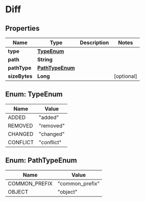 

# Diff


## Properties

Name | Type | Description | Notes
------------ | ------------- | ------------- | -------------
**type** | [**TypeEnum**](#TypeEnum) |  | 
**path** | **String** |  | 
**pathType** | [**PathTypeEnum**](#PathTypeEnum) |  | 
**sizeBytes** | **Long** |  |  [optional]



## Enum: TypeEnum

Name | Value
---- | -----
ADDED | &quot;added&quot;
REMOVED | &quot;removed&quot;
CHANGED | &quot;changed&quot;
CONFLICT | &quot;conflict&quot;



## Enum: PathTypeEnum

Name | Value
---- | -----
COMMON_PREFIX | &quot;common_prefix&quot;
OBJECT | &quot;object&quot;



